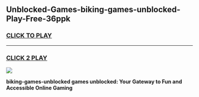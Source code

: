 
## Unblocked-Games-biking-games-unblocked-Play-Free-36ppk
<h3>
<a href="https://premium76.site?title=biking-games-unblocked&ref=09A">CLICK TO PLAY</a></h3>
<hr>

<h3>
<a href="https://premium76.site?title=biking-games-unblocked&ref=09A">CLICK 2 PLAY</a>
  
</h3>

<a href="https://premium76.site?title=biking-games-unblocked&ref=09A"><img src="https://clearcache.store/games.png"></a>


**biking-games-unblocked games unblocked: Your Gateway to Fun and Accessible Online Gaming**
